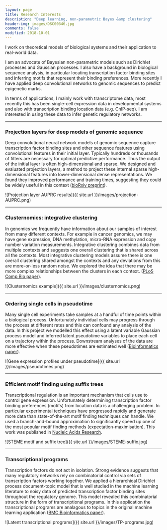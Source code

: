 ```yaml
---
layout: page
title: Research Interests
description: "Deep learning, non-parametric Bayes &amp clustering"
header-img: images/DSC00346.jpg
comments: false
modified: 2018-10-01
---
```



I work on theoretical models of biological systems and their application to
real-world data.

I am an advocate of Bayesian non-parametric models such as Dirichlet processes
and Gaussian processes. I also have a background in biological sequence
analysis, in particular locating transcription factor binding sites and
inferring motifs that represent their binding preferences. More recently I have
applied deep convolutional networks to genomic sequences to predict epigenetic
marks.

In terms of applications, I mainly work with transcriptome data, most recently
this has been single-cell expression data in developmental systems and also
with transcription binding location data (e.g. ChIP-seq).  I am interested in
using these data to infer genetic regulatory networks.

------

### Projection layers for deep models of genomic sequence

Deep convolutional neural network models of genomic sequence capture
transcription factor binding sites and other sequence features using
convolutional features in their initial layer. Typically hundreds or thousands
of filters are necessary for optimal predictive performance. Thus the output of
the initial layer is often high-dimensional and sparse. We designed
and evaluated projection layers, a method to project these internal sparse
high-dimensional features into lower-dimensional dense representations. We
found they improved performance and training times, suggesting they could be
widely useful in this context ([bioRxiv
preprint](https://www.biorxiv.org/content/early/2018/09/10/412734)).

![Projection layer AUPRC results]({{ site.url }}/images/projection-AUPRC.png)

------

### Clusternomics: integrative clustering

In genomics we frequently have information about our samples of interest from
many different contexts. For example in cancer genomics, we may have gene
expression, DNA methylation, micro-RNA expression and copy number variation
measurements. Integrative clustering combines data from multiple contexts and
suggests one overall clustering that is shared across all the contexts. Most
integrative clustering models assume there is one overall clustering shared
amongst the contexts and any deviations from this are more-or-less random
noise. We explored the idea that there may be more complex relationships
between the clusters in each context. ([PLoS Comp Bio
paper](http://journals.plos.org/ploscompbiol/article?id=10.1371/journal.pcbi.1005781)).

![Clusternomics example]({{ site.url }}/images/clusternomics.png)

------

### Ordering single cells in pseudotime

Many single cell experiments take samples at a handful of time points within a
biological process. Unfortunately individual cells may progress through the
process at different rates and this can confound any analysis of the data. In
this project we modelled this effect using a latent variable Gaussian process
model and inferred latent pseudotime variables to place each cell on a
trajectory within the process. Downstream analyses of the data are more
effective when these pseudotimes are estimated well ([Bioinformatics
paper](https://academic.oup.com/bioinformatics/article/32/19/2973/2196633)).

![Gene expression profiles under pseudotime]({{ site.url }}/images/pseudotimes.png)

------

### Efficient motif finding using suffix trees

Transcriptional regulation is an important mechanism that cells use to control
gene expression. Unfortunately determining transcription factor binding
preferences (motifs) from location data is a challenging problem. In particular
experimental techniques have progressed rapidly and generate more data than
state-of-the-art motif finding techniques can handle. We used a branch-and-bound
approximation to significantly speed up one of the most popular motif finding
methods (expectation-maximisation). This work was published in [Nucleic Acids
Research](http://nar.oxfordjournals.org/content/39/18/e126).

![STEME motif and suffix tree]({{ site.url }}/images/STEME-suffix.jpg)

------

### Transcriptional programs

Transcription factors do not act in isolation. Strong evidence suggests that
many regulatory networks rely on combinatorial control via sets of
transcription factors working together. We applied a hierarchical Dirichlet
process document-topic model that is well studied in the machine learning
literature to noisy data of predicted transcription factor binding sites
throughout the regulatory genome. This model revealed this combinatorial
structure in the form of transcriptional programs. In this application the
transcriptional programs are analagous to topics in the original machine
learning application ([BMC Bioinformatics
paper](http://bmcbioinformatics.biomedcentral.com/articles/10.1186/1471-2105-10-218)).

![Latent transcriptional programs]({{ site.url }}/images/TP-programs.jpg)
